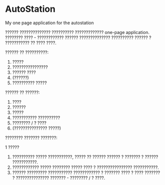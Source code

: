 AutoStation
===========

My one page application for the autostation

?????? ?????????????? ?????????? ????????????? one-page application. 
???????? ???? - ???????????? ?????? ?????????????? ?????????? ?????? ? ??????????? ?? ???? ????.

?????? ?? ??????????:
1. ?????
2. ????????????????
3. ?????? ????
4. (??????)
5. ?????????? ?????

?????? ?? ??????:
1. ????
2. ??????
3. ?????
4. ??????????? ??????????
5. ???????? / ? ????
6. (??????????????? ?????)

???????? ??????? ???????:

1 ?????

1. ?????????? ????? ???????????, ????? ?? ?????? ?????? ? ??????? ? ?????? ???????????.
2. ???????????? ????? ???????? ????? ???? ? ???????????????? ???????????.
3. ?????? ????????? ??????????? ???????????? ? ??????? ???? ? ???? ??????? ? ??????????????? ??????? - ???????? / ? ????.